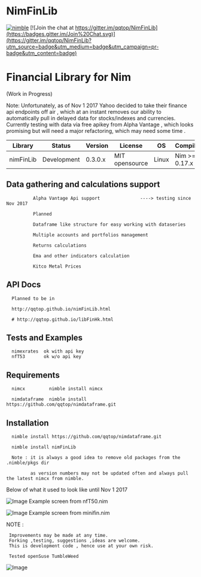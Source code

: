 # NimFinLib

[![nimble](https://raw.githubusercontent.com/yglukhov/nimble-tag/master/nimble.png)](https://github.com/yglukhov/nimble-tag)
[![Join the chat at https://gitter.im/qqtop/NimFinLib](https://badges.gitter.im/Join%20Chat.svg)](https://gitter.im/qqtop/NimFinLib?utm_source=badge&utm_medium=badge&utm_campaign=pr-badge&utm_content=badge)

Financial Library for Nim 
==========================
(Work in Progress)


Note: 
       Unfortunately, as of Nov 1 2017 Yahoo decided to take their finance api endpoints off air , which at an instant 
       removes our ability to automatically pull in delayed data for stocks/indexes and currencies. 
       Currently testing with data via free apikey from Alpha Vantage , which looks promising
       but will need a major refactoring, which may need some time .
       
       
       
 

| Library    | Status      | Version | License        | OS     | Compiler       |
|------------|-------------|---------|----------------|--------|----------------|
| nimFinLib  | Development | 0.3.0.x | MIT opensource | Linux  | Nim >= 0.17.x  |




Data gathering and calculations support 
----------------------------------------

                          
              Alpha Vantage Api support               ----> testing since Nov 2017
              
              Planned 
              
              Dataframe like structure for easy working with dataseries
              
              Multiple accounts and portfolios management
              
              Returns calculations
              
              Ema and other indicators calculation
                      
              Kitco Metal Prices                      
              
              
API Docs
--------

      Planned to be in
      
      http://qqtop.github.io/nimFinLib.html

      # http://qqtop.github.io/libFinHk.html
      
  
   
Tests and Examples
------------------
    
      
      nimexrates  ok with api key
      nfT53       ok w/o api key

     

Requirements
------------
     
           
      nimcx         nimble install nimcx
      
      nimdataframe  nimble install https://github.com/qqtop/nimdataframe.git
      
          
 
Installation 
------------
  
      nimble install https://github.com/qqtop/nimdataframe.git
  
      nimble install nimFinLib 
      
      Note : it is always a good idea to remove old packages from the .nimble/pkgs dir 
      
             as version numbers may not be updated often and always pull the latest nimcx from nimble.


             
Below of what it used to look like until Nov 1 2017

![Image](http://qqtop.github.io/nfT50.png?raw=true)
Example screen from nfT50.nim



![Image](http://qqtop.github.io/minifin1.png?raw=true)
Example screen from minifin.nim             
             
             
             
             
             
NOTE : 
  
     Improvements may be made at any time.              
     Forking ,testing, suggestions ,ideas are welcome.
     This is development code , hence use at your own risk.
     
     Tested openSuse TumbleWeed
              

![Image](http://qqtop.github.io/qqtop-small.png?raw=true)
